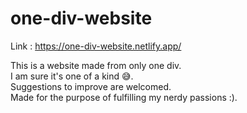 # one-div-website

Link :  https://one-div-website.netlify.app/

This is a website made from only one div.<br>
I am sure it's one of a kind :sweat_smile:.<br>
Suggestions to improve are welcomed.<br>
Made for the purpose of fulfilling my nerdy passions :).
